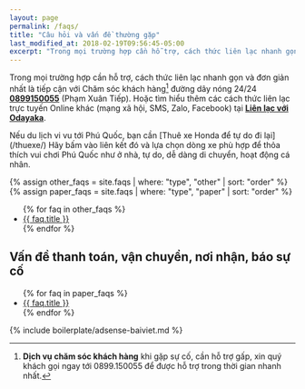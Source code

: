 ```yaml
---
layout: page
permalink: /faqs/
title: "Câu hỏi và vấn đề thường gặp"
last_modified_at: 2018-02-19T09:56:45-05:00
excerpt: "Trong mọi trường hợp cần hỗ trợ, cách thức liên lạc nhanh gọn và đơn giản nhất là tiếp cận với Chăm sóc khách hàng Odayaka cho thuê xe Honda Phú Quốc đường dây nóng (24/24) 0899150055."
---
```


Trong mọi trường hợp cần hỗ trợ, cách thức liên lạc nhanh gọn và đơn giản nhất là tiếp cận với Chăm sóc khách hàng[^cskh] đường dây nóng 24/24 [**0899150055**](tel:+84-089-915-0055) (Phạm Xuân Tiếp). Hoặc tìm hiểu thêm các cách thức liên lạc trực tuyến Online khác (mạng xã hội, SMS, Zalo, Facebook) tại [**Liên lạc với Odayaka**](/contact/).

<div class="notice--warning" markdown="1">
Nếu du lịch vi vu tới Phú Quốc, bạn cần [Thuê xe Honda để tự do đi lại](/thuexe/) Hãy bấm vào liên kết đó và lựa chọn dòng xe phù hợp để thỏa thích vui chơi Phú Quốc như ở nhà, tự do, dễ dàng di chuyển, hoạt động cá nhân. 
</div>

[^cskh]: **Dịch vụ chăm sóc khách hàng** khi gặp sự cố, cần hỗ trợ gấp, xin quý khách gọi ngay tới 0899.150055 để được hỗ trợ trong thời gian nhanh nhất.


{% assign other_faqs = site.faqs | where: "type", "other" | sort: "order" %}
{% assign paper_faqs = site.faqs | where: "type", "paper" | sort: "order" %}

<ul>
{% for faq in other_faqs %}
<li><a href="{{ faq.url }}">{{ faq.title }}</a></li>
{% endfor %}
</ul>

## Vấn đề thanh toán, vận chuyển, nơi nhận, báo sự cố

<ul>
{% for faq in paper_faqs %}
<li><a href="{{ faq.url }}">{{ faq.title }}</a></li>
{% endfor %}
</ul>


{% include boilerplate/adsense-baiviet.md %}